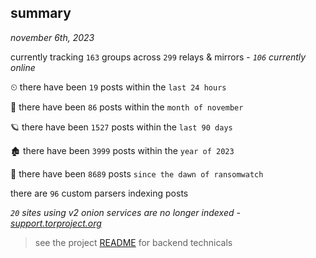 
## summary
_november 6th, 2023_

currently tracking `163` groups across `299` relays & mirrors - _`106` currently online_

⏲ there have been `19` posts within the `last 24 hours`

🦈 there have been `86` posts within the `month of november`

🪐 there have been `1527` posts within the `last 90 days`

🏚 there have been `3999` posts within the `year of 2023`

🦕 there have been `8689` posts `since the dawn of ransomwatch`

there are `96` custom parsers indexing posts

_`20` sites using v2 onion services are no longer indexed - [support.torproject.org](https://support.torproject.org/onionservices/v2-deprecation/)_

> see the project [README](https://github.com/joshhighet/ransomwatch#ransomwatch--) for backend technicals
